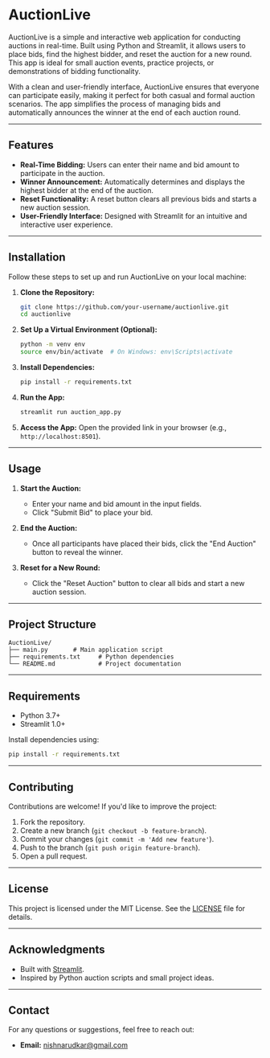 # AuctionLive

AuctionLive is a simple and interactive web application for conducting auctions in real-time. Built using Python and Streamlit, it allows users to place bids, find the highest bidder, and reset the auction for a new round. This app is ideal for small auction events, practice projects, or demonstrations of bidding functionality.

With a clean and user-friendly interface, AuctionLive ensures that everyone can participate easily, making it perfect for both casual and formal auction scenarios. The app simplifies the process of managing bids and automatically announces the winner at the end of each auction round.

---

## Features

- **Real-Time Bidding:** Users can enter their name and bid amount to participate in the auction.
- **Winner Announcement:** Automatically determines and displays the highest bidder at the end of the auction.
- **Reset Functionality:** A reset button clears all previous bids and starts a new auction session.
- **User-Friendly Interface:** Designed with Streamlit for an intuitive and interactive user experience.

---

## Installation

Follow these steps to set up and run AuctionLive on your local machine:

1. **Clone the Repository:**
   ```bash
   git clone https://github.com/your-username/auctionlive.git
   cd auctionlive
   ```

2. **Set Up a Virtual Environment (Optional):**
   ```bash
   python -m venv env
   source env/bin/activate  # On Windows: env\Scripts\activate
   ```

3. **Install Dependencies:**
   ```bash
   pip install -r requirements.txt
   ```

4. **Run the App:**
   ```bash
   streamlit run auction_app.py
   ```

5. **Access the App:**
   Open the provided link in your browser (e.g., `http://localhost:8501`).

---

## Usage

1. **Start the Auction:**
   - Enter your name and bid amount in the input fields.
   - Click "Submit Bid" to place your bid.

2. **End the Auction:**
   - Once all participants have placed their bids, click the "End Auction" button to reveal the winner.

3. **Reset for a New Round:**
   - Click the "Reset Auction" button to clear all bids and start a new auction session.

---

## Project Structure

```
AuctionLive/
├── main.py       # Main application script
├── requirements.txt     # Python dependencies
└── README.md            # Project documentation
```

---

## Requirements

- Python 3.7+
- Streamlit 1.0+

Install dependencies using:
```bash
pip install -r requirements.txt
```

---

## Contributing

Contributions are welcome! If you'd like to improve the project:
1. Fork the repository.
2. Create a new branch (`git checkout -b feature-branch`).
3. Commit your changes (`git commit -m 'Add new feature'`).
4. Push to the branch (`git push origin feature-branch`).
5. Open a pull request.

---

## License

This project is licensed under the MIT License. See the [LICENSE](LICENSE) file for details.

---

## Acknowledgments

- Built with [Streamlit](https://streamlit.io).
- Inspired by Python auction scripts and small project ideas.

---

## Contact

For any questions or suggestions, feel free to reach out:
- **Email:** nishnarudkar@gmail.com

